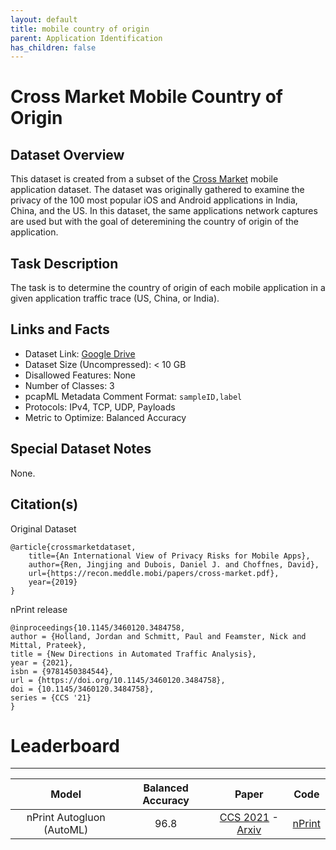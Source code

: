 ```yaml
---
layout: default
title: mobile country of origin
parent: Application Identification
has_children: false
---
```


# Cross Market Mobile Country of Origin

## Dataset Overview

This dataset is created from a subset of the [Cross Market](https://recon.meddle.mobi/papers/cross-market.pdf) mobile application dataset. The dataset was
originally gathered to examine the privacy of the 100 most popular iOS and Android applications in India, China, and the US. In this dataset, the same applications
network captures are used but with the goal of deteremining the country of origin of the application.

## Task Description

The task is to determine the country of origin of each mobile application in a given application traffic trace (US, China, or India).

## Links and Facts
* Dataset Link: [Google Drive](https://drive.google.com/file/d/1QRRY5gPPrZ9keOdDORmuGStVjFGapuMn/view?usp=sharing)
* Dataset Size (Uncompressed): < 10 GB
* Disallowed Features: None
* Number of Classes: 3
* pcapML Metadata Comment Format: `sampleID,label`
* Protocols: IPv4, TCP, UDP, Payloads
* Metric to Optimize: Balanced Accuracy

## Special Dataset Notes

None.

## Citation(s)

Original Dataset
```
@article{crossmarketdataset,
    title={An International View of Privacy Risks for Mobile Apps},
    author={Ren, Jingjing and Dubois, Daniel J. and Choffnes, David},
    url={https://recon.meddle.mobi/papers/cross-market.pdf},
    year={2019}
}
```

nPrint release
```
@inproceedings{10.1145/3460120.3484758,
author = {Holland, Jordan and Schmitt, Paul and Feamster, Nick and Mittal, Prateek},
title = {New Directions in Automated Traffic Analysis},
year = {2021},
isbn = {9781450384544},
url = {https://doi.org/10.1145/3460120.3484758},
doi = {10.1145/3460120.3484758},
series = {CCS '21}
}
```

# Leaderboard
___

|           Model           | Balanced Accuracy |                                                      Paper                                                     |                    Code                    |
|:-------------------------:|:-----------------:|:--------------------------------------------------------------------------------------------------------------:|:------------------------------------------:|
| nPrint Autogluon (AutoML) |              96.8 | [CCS 2021](https://dl.acm.org/doi/abs/10.1145/3460120.3484758) - [Arxiv](https://arxiv.org/pdf/2008.02695.pdf) | [nPrint](https://github.com/nprint/nprint) |
